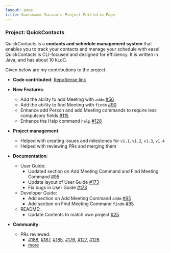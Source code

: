 ```yaml
---
layout: page
title: Kannusami Saraan's Project Portfolio Page
---
```


### Project: QuickContacts

QuickContacts is a **contacts and schedule management system** that enables you to track your contacts and manage your
schedule with ease! QuickContacts is CLI-focused and designed for efficiency. It is written in Java, and has about 10
kLoC.

Given below are my contributions to the project.

* **Code contributed**: [RepoSense link](https://nus-cs2103-ay2223s2.github.io/tp-dashboard/?search=ks2499&sort=groupTitle&sortWithin=title&timeframe=commit&mergegroup=&groupSelect=groupByRepos&breakdown=true&checkedFileTypes=docs~functional-code~test-code~other&since=2023-02-17&tabOpen=true&tabType=zoom&zFR=false&zA=KS2499&zR=AY2223S2-CS2103T-T11-2%2Ftp%5Bmaster%5D&zACS=224.1&zS=2023-02-17&zFS=ks2499&zU=2023-04-04&zMG=false&zFTF=commit&zFGS=groupByRepos)

* **New Features**:
    * Add the ability to add Meeting with `addm` [#56](https://github.com/AY2223S2-CS2103T-T11-2/tp/pull/56)
    * Add the ability to find Meeting with `findm` [#90](https://github.com/AY2223S2-CS2103T-T11-2/tp/pull/90)
    * Enhance add Person and add Meeting commands to require less compulsory fields [#115](https://github.com/AY2223S2-CS2103T-T11-2/tp/pull/115)
    * Enhance the Help command `help` [#128](https://github.com/AY2223S2-CS2103T-T11-2/tp/pull/128)

* **Project management**:
    * Helped with creating issues and milestones for `v1.1`, `v1.2`, `v1.3`, `v1.4`
    * Helped with reviewing PRs and merging them

* **Documentation**:
    * User Guide:
        * Updated section on Add Meeting Command and Find Meeting Command [#95](https://github.com/AY2223S2-CS2103T-T11-2/tp/pull/95)
        * Update layout of User Guide [#173](https://github.com/AY2223S2-CS2103T-T11-2/tp/pull/173)
        * Fix bugs in User Guide [#173](https://github.com/AY2223S2-CS2103T-T11-2/tp/pull/173)
    * Developer Guide:
        * Add section on Add Meeting Command `addm` [#95](https://github.com/AY2223S2-CS2103T-T11-2/tp/pull/95)
        * Add section on Find Meeting Command `findm` [#95](https://github.com/AY2223S2-CS2103T-T11-2/tp/pull/95)
    * README:
        * Update Contents to match own project [#25](https://github.com/AY2223S2-CS2103T-T11-2/tp/pull/25)

* **Community**:
  * PRs reviewed:
    * [#188](https://github.com/AY2223S2-CS2103T-T11-2/tp/pull/188), [#187](https://github.com/AY2223S2-CS2103T-T11-2/tp/pull/187), [#185](https://github.com/AY2223S2-CS2103T-T11-2/tp/pull/185), [#176](https://github.com/AY2223S2-CS2103T-T11-2/tp/pull/176), [#127](https://github.com/AY2223S2-CS2103T-T11-2/tp/pull/127), [#126](https://github.com/AY2223S2-CS2103T-T11-2/tp/pull/126)
    * [more](https://github.com/AY2223S2-CS2103T-T11-2/tp/pulls?q=is%3Apr+is%3Aclosed+reviewed-by%3A%40me)


